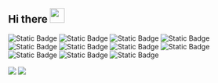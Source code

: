 ## Hi there <img src="https://raw.githubusercontent.com/MartinHeinz/MartinHeinz/master/wave.gif" width="30px">
![Static Badge](https://img.shields.io/badge/build-Linux-brightgreen?style=flat&logoSize=auto&label=OS&labelColor=grey&color=%2334d051)
![Static Badge](https://img.shields.io/badge/build-Windows-brightgreen?style=flat&logoSize=auto&label=OS&labelColor=grey&color=%2334d051)
![Static Badge](https://img.shields.io/badge/build-Java-brightgreen?style=flat&logoSize=auto&label=Code&labelColor=grey&color=%2334d089)
![Static Badge](https://img.shields.io/badge/build-JavaScript-brightgreen?style=flat&logoSize=auto&label=Code&labelColor=grey&color=%2334d089)
![Static Badge](https://img.shields.io/badge/build-PHP-brightgreen?style=flat&logoSize=auto&label=Code&labelColor=grey&color=%2334d089)
![Static Badge](https://img.shields.io/badge/build-Python-brightgreen?style=flat&logoSize=auto&label=Code&labelColor=grey&color=%2334d089)
![Static Badge](https://img.shields.io/badge/build-VMware-brightgreen?style=flat&logoSize=auto&label=Tools&labelColor=grey&color=blue)
![Static Badge](https://img.shields.io/badge/build-Mysql-brightgreen?style=flat&logoSize=auto&label=Tools&labelColor=grey&color=blue)
![Static Badge](https://img.shields.io/badge/build-%20Eclipse%20IDE-brightgreen?style=flat&logoSize=auto&label=Editor&labelColor=grey&color=blue)
![Static Badge](https://img.shields.io/badge/build-Visual%20Studio-brightgreen?style=flat&logoSize=auto&label=Editor&labelColor=grey&color=blue)
![Static Badge](https://img.shields.io/badge/build-Tencent%20Cloud-brightgreen?style=flat&logoSize=auto&label=Cloud&labelColor=grey&color=blue)

<img align="center" src="https://github-readme-stats.vercel.app/api/top-langs/?username=basedang" />
<img align="center" src="https://github-readme-stats.vercel.app/api/?username=basedang&theme=or" /> 




<!--
**basedang/basedang** is a ✨ _special_ ✨ repository because its `README.md` (this file) appears on your GitHub profile.

Here are some ideas to get you started:

- 🔭 I’m currently working on ...
- 🌱 I’m currently learning ...
- 👯 I’m looking to collaborate on ...
- 🤔 I’m looking for help with ...
- 💬 Ask me about ...
- 📫 How to reach me: ...
- 😄 Pronouns: ...
- ⚡ Fun fact: ...
-->
